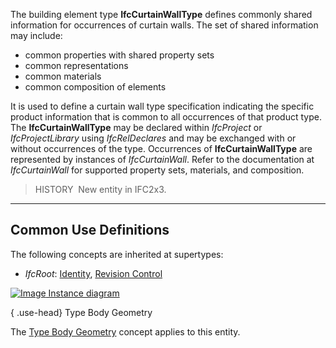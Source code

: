 ﻿The building element type **IfcCurtainWallType** defines commonly shared information for occurrences of curtain walls. The set of shared information may include:

* common properties with shared property sets
* common representations
* common materials
* common composition of elements

It is used to define a curtain wall type specification indicating the specific product information that is common to all occurrences of that product type. The **IfcCurtainWallType** may be declared within _IfcProject_ or _IfcProjectLibrary_ using _IfcRelDeclares_ and may be exchanged with or without occurrences of the type. Occurrences of **IfcCurtainWallType** are represented by instances of _IfcCurtainWall_. Refer to the documentation at _IfcCurtainWall_ for supported property sets, materials, and composition.

> HISTORY&nbsp; New entity in IFC2x3.

___
## Common Use Definitions
The following concepts are inherited at supertypes:

* _IfcRoot_: [Identity](../../templates/identity.htm), [Revision Control](../../templates/revision-control.htm)

[![Image](../../../img/diagram.png)&nbsp;Instance diagram](../../../annex/annex-d/common-use-definitions/ifccurtainwalltype.htm)

{ .use-head}
Type Body Geometry

The [Type Body Geometry](../../templates/type-body-geometry.htm) concept applies to this entity.
